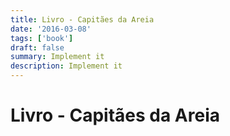 ```yaml
---
title: Livro - Capitães da Areia
date: '2016-03-08'
tags: ['book']
draft: false
summary: Implement it
description: Implement it
---
```

# Livro - Capitães da Areia




